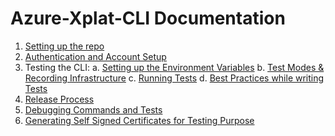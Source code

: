 # Azure-Xplat-CLI Documentation

1. [Setting up the repo](./SetupRepo.md)
2. [Authentication and Account Setup](./Authentication.md)
3. Testing the CLI:
	a.	[Setting up the Environment Variables](./EnvironmentVariables.md)
   	b.	[Test Modes & Recording Infrastructure](./TestModes.md)
   	c.	[Running Tests](./RunTests.md)
   	d.	[Best Practices while writing Tests](./BestPractices-Testing.md)
4. [Release Process](./ReleaseProcess.md)
5. [Debugging Commands and Tests](./Debugging.md)
6. [Generating Self Signed Certificates for Testing Purpose](./DummyCerts.md)